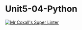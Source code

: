 # Unit5-04-Python
[![Mr Coxall's Super Linter](https://github.com/ICS3U-Programming-Kent-Gatera/Unit5-04-Python/workflows/Mr%20Coxall's%20Super%20Linter/badge.svg)](https://github.com/ICS3U-Programming-Kent-Gatera/Unit5-04-Python/actions/)
